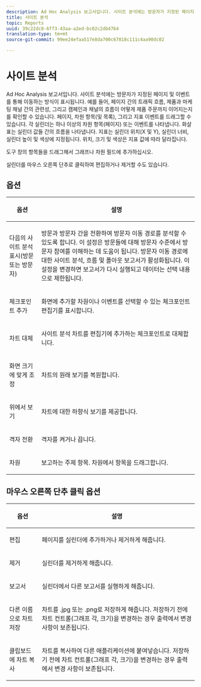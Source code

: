 ```yaml
---
description: Ad Hoc Analysis 보고서입니다. 사이트 분석에는 방문자가 지정된 페이지 및 이벤트를 통해 이동하는 방식이 표시됩니다. 예를 들어, 페이지 간의 트래픽 흐름, 제품과 마케팅 채널 간의 관련성, 그리고 캠페인과 채널의 흐름이 어떻게 제품 주문까지 이어지는지를 확인할 수 있습니다. 페이지, 차원 항목(및 목록), 그리고 지표 이벤트를 드래그할 수 있습니다. 각 실린더는 하나 이상의 차원 항목(페이지) 또는 이벤트를 나타냅니다. 화살표는 실린더 값들 간의 흐름을 나타냅니다. 지표는 실린더 위치(X 및 Y), 실린더 너비, 실린더 높이 및 색상에 지정됩니다. 위치, 크기 및 색상은 지표 값에 따라 달라집니다.
title: 사이트 분석
topic: Reports
uuid: 39c22dc8-6ff3-43aa-a2ed-bc02c2db4764
translation-type: tm+mt
source-git-commit: 99ee24efaa517e8da700c67818c111c4aa90dc02

---
```



# 사이트 분석

Ad Hoc Analysis 보고서입니다. 사이트 분석에는 방문자가 지정된 페이지 및 이벤트를 통해 이동하는 방식이 표시됩니다. 예를 들어, 페이지 간의 트래픽 흐름, 제품과 마케팅 채널 간의 관련성, 그리고 캠페인과 채널의 흐름이 어떻게 제품 주문까지 이어지는지를 확인할 수 있습니다. 페이지, 차원 항목(및 목록), 그리고 지표 이벤트를 드래그할 수 있습니다. 각 실린더는 하나 이상의 차원 항목(페이지) 또는 이벤트를 나타냅니다. 화살표는 실린더 값들 간의 흐름을 나타냅니다. 지표는 실린더 위치(X 및 Y), 실린더 너비, 실린더 높이 및 색상에 지정됩니다. 위치, 크기 및 색상은 지표 값에 따라 달라집니다.

도구 창의 항목들을 드래그해서 그래프나 차원 필드에 추가하십시오.

실린더를 마우스 오른쪽 단추로 클릭하여 편집하거나 제거할 수도 있습니다.

## 옵션

<table id="table_B38BD7AA465B40BABEDC8F66EB3A852F">  
 <thead> 
  <tr> 
   <th colname="col1" class="entry"> <p>옵션 </p> </th> 
   <th colname="col2" class="entry"> <p>설명 </p> </th> 
  </tr> 
 </thead>
 <tbody> 
  <tr> 
   <td colname="col1"> <p>다음의 사이트 분석 표시(방문 또는 방문자) </p> </td> 
   <td colname="col2"> <p><span class="uicontrol">방문</span>과 <span class="uicontrol">방문자</span> 간을 전환하여 방문자 이동 경로를 분석할 수 있도록 합니다. 이 설정은 방문들에 대해 방문자 수준에서 방문자 참여를 이해하는 데 도움이 됩니다. 방문자 이동 경로에 대한 사이트 분석, 흐름 및 폴아웃 보고서가 활성화됩니다. 이 설정을 변경하면 보고서가 다시 실행되고 데이터는 선택 내용으로 제한됩니다. </p> </td> 
  </tr> 
  <tr> 
   <td colname="col1"> <p>체크포인트 추가 </p> </td> 
   <td colname="col2"> <p>화면에 추가할 차원이나 이벤트를 선택할 수 있는 <span class="wintitle">체크포인트 편집기</span>를 표시합니다. </p> </td> 
  </tr> 
  <tr> 
   <td colname="col1"> <p>차트 대체 </p> </td> 
   <td colname="col2"> <p>사이트 분석 차트를 편집기에 추가하는 체크포인트로 대체합니다. </p> </td> 
  </tr> 
  <tr> 
   <td colname="col1"> <p>화면 크기에 맞게 조정 </p> </td> 
   <td colname="col2"> <p>차트의 원래 보기를 복원합니다. </p> </td> 
  </tr> 
  <tr> 
   <td colname="col1"> <p>위에서 보기 </p> </td> 
   <td colname="col2"> <p>차트에 대한 하향식 보기를 제공합니다. </p> </td> 
  </tr> 
  <tr> 
   <td colname="col1"> <p>격자 전환 </p> </td> 
   <td colname="col2"> <p>격자를 켜거나 끕니다. </p> </td> 
  </tr> 
  <tr> 
   <td colname="col1"> <p>차원 </p> </td> 
   <td colname="col2"> <p>보고하는 주제 항목. 차원에서 항목을 드래그합니다. </p> </td> 
  </tr> 
 </tbody> 
</table>

## 마우스 오른쪽 단추 클릭 옵션

<table id="table_BD98971B579D4BF49E1C932A9C876752">  
 <thead> 
  <tr> 
   <th colname="col1" class="entry"> <p>옵션 </p> </th> 
   <th colname="col2" class="entry"> <p>설명 </p> </th> 
  </tr> 
 </thead>
 <tbody> 
  <tr> 
   <td colname="col1"> <p>편집 </p> </td> 
   <td colname="col2"> <p>페이지를 실린더에 추가하거나 제거하게 해줍니다. </p> </td> 
  </tr> 
  <tr> 
   <td colname="col1"> <p>제거 </p> </td> 
   <td colname="col2"> <p>실린더를 제거하게 해줍니다. </p> </td> 
  </tr> 
  <tr> 
   <td colname="col1"> <p>보고서 </p> </td> 
   <td colname="col2"> <p>실린더에서 다른 보고서를 실행하게 해줍니다. </p> </td> 
  </tr> 
  <tr> 
   <td colname="col1"> <p>다른 이름으로 차트 저장 </p> </td> 
   <td colname="col2"> <p>차트를 <span class="filepath">.jpg</span> 또는 <span class="filepath">.png</span>로 저장하게 해줍니다. 저장하기 전에 차트 컨트롤(그래프 각, 크기)을 변경하는 경우 출력에서 변경 사항이 보존됩니다. </p> </td> 
  </tr> 
  <tr> 
   <td colname="col1"> <p>클립보드에 차트 복사 </p> </td> 
   <td colname="col2"> <p>차트를 복사하여 다른 애플리케이션에 붙여넣습니다. 저장하기 전에 차트 컨트롤(그래프 각, 크기)을 변경하는 경우 출력에서 변경 사항이 보존됩니다. </p> </td> 
  </tr> 
 </tbody> 
</table>
